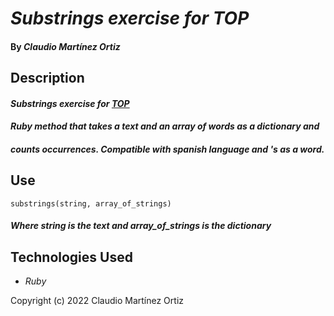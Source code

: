 # _Substrings exercise for TOP_

#### By _**Claudio Martínez Ortiz**_


## Description

#### _Substrings exercise for [TOP](https://www.theodinproject.com/lessons/ruby-sub-strings)_
#### _Ruby method that takes a text and an array of words as a dictionary and_
#### _counts occurrences. Compatible with spanish language and 's as a word._

## Use

    substrings(string, array_of_strings)
#### _Where string is the text and array_of_strings is the dictionary_

## Technologies Used 

* _Ruby_

Copyright (c) 2022 Claudio Martínez Ortiz